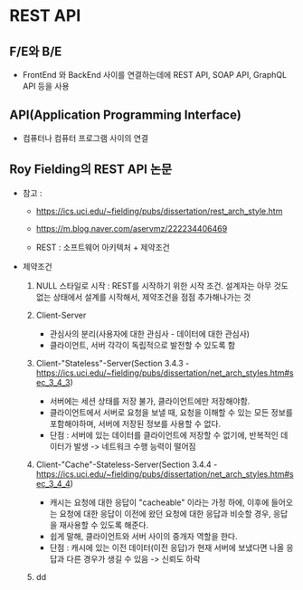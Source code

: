 # REST API

## F/E와 B/E
- FrontEnd 와 BackEnd 사이를 연결하는데에 REST API, SOAP API, GraphQL API 등을 사용

## API(Application Programming Interface)
- 컴퓨터나 컴퓨터 프로그램 사이의 연결

## Roy Fielding의 REST API 논문
- 참고 : 
  - https://ics.uci.edu/~fielding/pubs/dissertation/rest_arch_style.htm
  - https://m.blog.naver.com/aservmz/222234406469

  - REST : 소프트웨어 아키텍처 + 제약조건

- 제약조건
  1. NULL 스타일로 시작 : REST를 시작하기 위한 시작 조건. 설계자는 아무 것도 없는 상태에서 설계를 시작해서, 제약조건을 점점 추가해나가는 것

  2. Client-Server
      - 관심사의 분리(사용자에 대한 관심사 - 데이터에 대한 관심사)
      - 클라이언트, 서버 각각이 독립적으로 발전할 수 있도록 함

  3. Client-"Stateless"-Server(Section 3.4.3 - https://ics.uci.edu/~fielding/pubs/dissertation/net_arch_styles.htm#sec_3_4_3)
     - 서버에는 세션 상태를 저장 불가, 클라이언트에만 저장해야함.
     - 클라이언트에서 서버로 요청을 보낼 때, 요청을 이해할 수 있는 모든 정보를 포함해야하며, 서버에 저장된 정보를 사용할 수 없다.
     - 단점 : 서버에 있는 데이터를 클라이언트에 저장할 수 없기에, 반복적인 데이터가 발생 -> 네트워크 수행 능력이 떨어짐

  4. Client-"Cache"-Stateless-Server(Section 3.4.4 - https://ics.uci.edu/~fielding/pubs/dissertation/net_arch_styles.htm#sec_3_4_4)
      - 캐시는 요청에 대한 응답이 "cacheable" 이라는 가정 하에, 이후에 들어오는 요청에 대한 응답이 이전에 왔던 요청에 대한 응답과 비슷할 경우, 응답을 재사용할 수 있도록 해준다.
      - 쉽게 말해, 클라이언트와 서버 사이의 중개자 역할을 한다.
      - 단점 : 캐시에 있는 이전 데이터(이전 응답)가 현재 서버에 보냈다면 나올 응답과 다른 경우가 생길 수 있음 -> 신뢰도 하락

  5. dd
